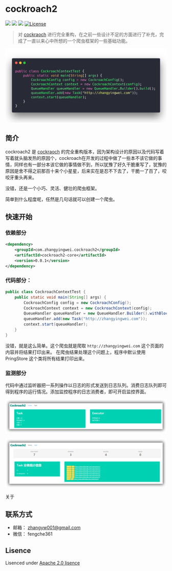 # cockroach2

[![](https://travis-ci.org/zhangyingwei/cockroach2.svg?branch=master)](https://travis-ci.org/zhangyingwei/cockroach2)
[![](https://img.shields.io/badge/language-java-orange.svg)]()
[![](https://img.shields.io/badge/jdk-1.8-green.svg)]()
[![License](http://img.shields.io/:license-apache-blue.svg)](http://www.apache.org/licenses/LICENSE-2.0.html)

> 对 [cockraoch](https://github.com/zhangyingwei/cockroach) 进行完全重构，在之前一些设计不足的方面进行了补充，完成了一直以来心中所想的一个爬虫框架的一些基础功能。

![demo-image](docs/images/cockroach-demo.png)


## 简介

cockroach2 是 [cockraoch](https://github.com/zhangyingwei/cockroach) 的完全重构版本，因为架构设计的原因以及代码写着写着就头脑发热的原因个，cockroach在开发的过程中做了一些本不该它做的事情，同样也有一部分本该它做的事情做不到，所以犹豫了好久干脆重写了，犹豫的原因是舍不得之前那百十来个小星星，后来实在是忍不下去了，干脆一了百了，咬咬牙重头再来。

没错，还是一个小巧、灵活、健壮的爬虫框架。

简单到什么程度呢，任然是几句话就可以创建一个爬虫。

## 快速开始

### 依赖部分

```xml
<dependency>
    <groupId>com.zhangyingwei.cockroach2</groupId>
    <artifactId>cockroach2-core</artifactId>
    <version>0.0.1</version>
</dependency>
```

### 代码部分：

```java
public class CockroachContextTest {
    public static void main(String[] args) {
        CockroachConfig config = new CockroachConfig();
        CockroachContext context = new CockroachContext(config);
        QueueHandler queueHandler = new QueueHandler.Builder().withBlock(false).build();
        queueHandler.add(new Task("http://zhangyingwei.com"));
        context.start(queueHandler);
    }
}
```

没错，就是这么简单。这个爬虫就是爬取 `http://zhangyingwei.com` 这个页面的内容并将结果打印出来。
在爬虫结果处理这个问题上，程序中默认使用 PringStore 这个类将所有结果打印出来。

### 监测部分

代码中通过监听器把一系列操作以日志的形式发送到日志队列。消费日志队列即可得到程序的运行情况。添加监控程序的日志消费者，即可开启监控界面。

![web-main](docs/images/main.png)

![web-task](docs/images/task.png)

关于

## 联系方式
* 邮箱： zhangyw001@gmail.com
* 微信： fengche361

## Lisence

Lisenced under [Apache 2.0 lisence](./LICENSE)
